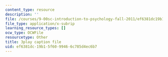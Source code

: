 ```yaml
---
content_type: resource
description: ''
file: /courses/9-00sc-introduction-to-psychology-fall-2011/ef6381dc19b15f6099466c785d4ec6b7_SBrCPDC21f4.vtt
file_type: application/x-subrip
learning_resource_types: []
ocw_type: OCWFile
resourcetype: Other
title: 3play caption file
uid: ef6381dc-19b1-5f60-9946-6c785d4ec6b7
---
```

